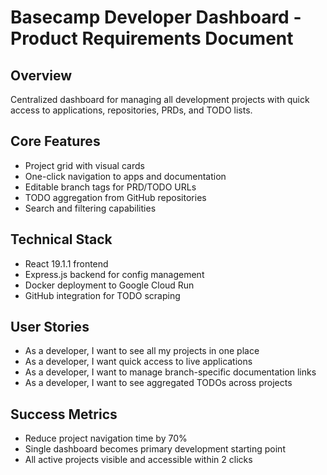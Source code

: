 # Basecamp Developer Dashboard - Product Requirements Document

## Overview
Centralized dashboard for managing all development projects with quick access to applications, repositories, PRDs, and TODO lists.

## Core Features
- Project grid with visual cards
- One-click navigation to apps and documentation
- Editable branch tags for PRD/TODO URLs
- TODO aggregation from GitHub repositories
- Search and filtering capabilities

## Technical Stack
- React 19.1.1 frontend
- Express.js backend for config management
- Docker deployment to Google Cloud Run
- GitHub integration for TODO scraping

## User Stories
- As a developer, I want to see all my projects in one place
- As a developer, I want quick access to live applications
- As a developer, I want to manage branch-specific documentation links
- As a developer, I want to see aggregated TODOs across projects

## Success Metrics
- Reduce project navigation time by 70%
- Single dashboard becomes primary development starting point
- All active projects visible and accessible within 2 clicks
